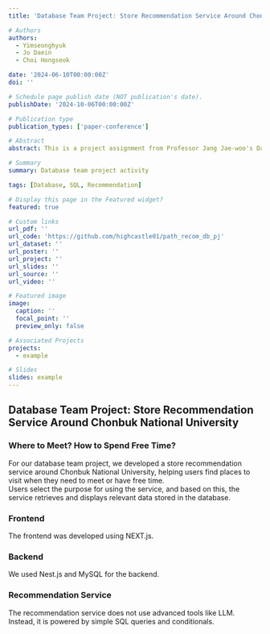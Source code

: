 ```yaml
---
title: 'Database Team Project: Store Recommendation Service Around Chonbuk National University'

# Authors
authors:
  - Yimseonghyuk
  - Jo Daein
  - Choi Hongseok

date: '2024-06-10T00:00:00Z'
doi: ''

# Schedule page publish date (NOT publication's date).
publishDate: '2024-10-06T00:00:00Z'

# Publication type
publication_types: ['paper-conference']

# Abstract
abstract: This is a project assignment from Professor Jang Jae-woo's Database class.

# Summary
summary: Database team project activity

tags: [Database, SQL, Recommendation]

# Display this page in the Featured widget?
featured: true

# Custom links
url_pdf: ''
url_code: 'https://github.com/highcastle01/path_recom_db_pj'
url_dataset: ''
url_poster: ''
url_project: ''
url_slides: ''
url_source: ''
url_video: ''

# Featured image
image:
  caption: ''
  focal_point: ''
  preview_only: false

# Associated Projects
projects:
  - example

# Slides
slides: example
---
```


## Database Team Project: Store Recommendation Service Around Chonbuk National University ##

### Where to Meet? How to Spend Free Time? ###

For our database team project, we developed a store recommendation service around Chonbuk National University, helping users find places to visit when they need to meet or have free time.  
Users select the purpose for using the service, and based on this, the service retrieves and displays relevant data stored in the database.

### Frontend ###

The frontend was developed using NEXT.js.

### Backend ###

We used Nest.js and MySQL for the backend.

### Recommendation Service ###

The recommendation service does not use advanced tools like LLM. Instead, it is powered by simple SQL queries and conditionals.
